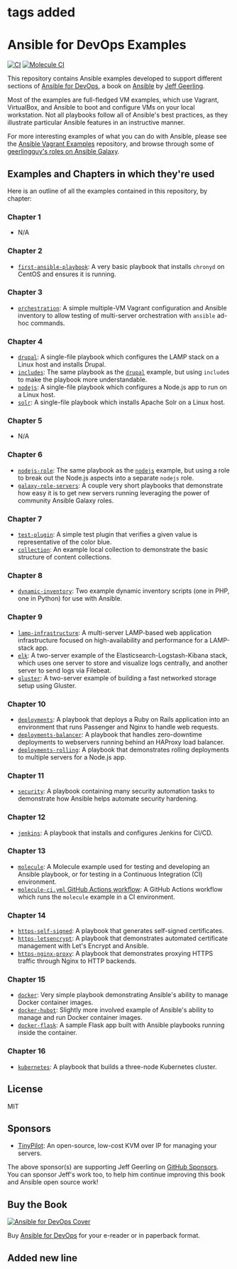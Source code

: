 # tags added
# Ansible for DevOps Examples

[![CI](https://github.com/geerlingguy/ansible-for-devops/workflows/CI/badge.svg?event=push)](https://github.com/geerlingguy/ansible-for-devops/actions?query=workflow%3ACI) [![Molecule CI](https://github.com/geerlingguy/ansible-for-devops/workflows/Molecule%20CI/badge.svg?event=push)](https://github.com/geerlingguy/ansible-for-devops/actions?query=workflow%3A%22Molecule+CI%22)

This repository contains Ansible examples developed to support different sections of [Ansible for DevOps](https://www.ansiblefordevops.com/), a book on [Ansible](http://www.ansible.com/) by [Jeff Geerling](https://www.jeffgeerling.com/).

Most of the examples are full-fledged VM examples, which use Vagrant, VirtualBox, and Ansible to boot and configure VMs on your local workstation. Not all playbooks follow all of Ansible's best practices, as they illustrate particular Ansible features in an instructive manner.

For more interesting examples of what you can do with Ansible, please see the [Ansible Vagrant Examples](https://github.com/geerlingguy/ansible-vagrant-examples) repository, and browse through some of [geerlingguy's roles on Ansible Galaxy](https://galaxy.ansible.com/geerlingguy/).

## Examples and Chapters in which they're used

Here is an outline of all the examples contained in this repository, by chapter:

### Chapter 1

  - N/A

### Chapter 2

  - [`first-ansible-playbook`](first-ansible-playbook/): A very basic playbook that installs `chronyd` on CentOS and ensures it is running.

### Chapter 3

  - [`orchestration`](orchestration/): A simple multiple-VM Vagrant configuration and Ansible inventory to allow testing of multi-server orchestration with `ansible` ad-hoc commands.

### Chapter 4

  - [`drupal`](drupal/): A single-file playbook which configures the LAMP stack on a Linux host and installs Drupal.
  - [`includes`](includes/): The same playbook as the [`drupal`](drupal/) example, but using `include`s to make the playbook more understandable.
  - [`nodejs`](nodejs/): A single-file playbook which configures a Node.js app to run on a Linux host.
  - [`solr`](solr/): A single-file playbook which installs Apache Solr on a Linux host.

### Chapter 5

  - N/A

### Chapter 6

  - [`nodejs-role`](nodejs-role/): The same playbook as the [`nodejs`](nodejs/) example, but using a role to break out the Node.js aspects into a separate `nodejs` role.
  - [`galaxy-role-servers`](galaxy-role-servers/): A couple very short playbooks that demonstrate how easy it is to get new servers running leveraging the power of community Ansible Galaxy roles.

### Chapter 7

  - [`test-plugin`](test-plugin/): A simple test plugin that verifies a given value is representative of the color blue.
  - [`collection`](collection/): An example local collection to demonstrate the basic structure of content collections.

### Chapter 8

  - [`dynamic-inventory`](dynamic-inventory/): Two example dynamic inventory scripts (one in PHP, one in Python) for use with Ansible.

### Chapter 9

  - [`lamp-infrastructure`](lamp-infrastructure/): A multi-server LAMP-based web application infrastructure focused on high-availability and performance for a LAMP-stack app.
  - [`elk`](elk/): A two-server example of the Elasticsearch-Logstash-Kibana stack, which uses one server to store and visualize logs centrally, and another server to send logs via Filebeat.
  - [`gluster`](gluster/): A two-server example of building a fast networked storage setup using Gluster.

### Chapter 10

  - [`deployments`](deployments/): A playbook that deploys a Ruby on Rails application into an environment that runs Passenger and Nginx to handle web requests.
  - [`deployments-balancer`](deployments-balancer/): A playbook that handles zero-downtime deployments to webservers running behind an HAProxy load balancer.
  - [`deployments-rolling`](deployments-rolling/): A playbook that demonstrates rolling deployments to multiple servers for a Node.js app.

### Chapter 11

  - [`security`](security/): A playbook containing many security automation tasks to demonstrate how Ansible helps automate security hardening.

### Chapter 12

  - [`jenkins`](jenkins/): A playbook that installs and configures Jenkins for CI/CD.

### Chapter 13

  - [`molecule`](molecule/): A Molecule example used for testing and developing an Ansible playbook, or for testing in a Continuous Integration (CI) environment.
  - [`molecule-ci.yml` GitHub Actions workflow](.github/workflows/molecule-ci.yml): A GitHub Actions workflow which runs the `molecule` example in a CI environment.

### Chapter 14

  - [`https-self-signed`](https-self-signed/): A playbook that generates self-signed certificates.
  - [`https-letsencrypt`](https-letsencrypt/): A playbook that demonstrates automated certificate management with Let's Encrypt and Ansible.
  - [`https-nginx-proxy`](https-nginx-proxy/): A playbook that demonstrates proxying HTTPS traffic through Nginx to HTTP backends.

### Chapter 15

  - [`docker`](docker/): Very simple playbook demonstrating Ansible's ability to manage Docker container images.
  - [`docker-hubot`](docker-hubot/): Slightly more involved example of Ansible's ability to manage and run Docker container images.
  - [`docker-flask`](docker-flask/): A sample Flask app built with Ansible playbooks running inside the container.

### Chapter 16

  - [`kubernetes`](kubernetes/): A playbook that builds a three-node Kubernetes cluster.

## License

MIT

## Sponsors

* [TinyPilot](https://tinypilotkvm.com): An open-source, low-cost KVM over IP for managing your servers.

The above sponsor(s) are supporting Jeff Geerling on [GitHub Sponsors](https://github.com/sponsors/geerlingguy). You can sponsor Jeff's work too, to help him continue improving this book and Ansible open source work!

## Buy the Book

[![Ansible for DevOps Cover](https://s3.amazonaws.com/titlepages.leanpub.com/ansible-for-devops/medium)](https://www.ansiblefordevops.com/)

Buy [Ansible for DevOps](https://www.ansiblefordevops.com/) for your e-reader or in paperback format.

## Added new line
